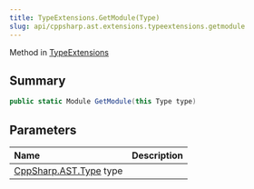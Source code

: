 ```yaml
---
title: TypeExtensions.GetModule(Type)
slug: api/cppsharp.ast.extensions.typeextensions.getmodule
---
```

Method in [TypeExtensions](/api/cppsharp/ast/extensions/typeextensions)

## Summary



```csharp
public static Module GetModule(this Type type)
```

## Parameters

|Name|Description|
|:---|:---|
|[CppSharp.AST.Type](/api/cppsharp/ast/type) type||

